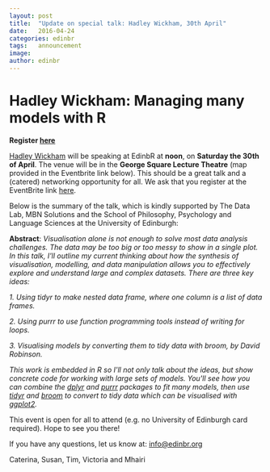 ```yaml
---
layout: post
title:  "Update on special talk: Hadley Wickham, 30th April"
date:   2016-04-24
categories: edinbr
tags:   announcement
image:
author: edinbr
---
```


# Hadley Wickham: Managing many models with R 

**Register [here](https://www.eventbrite.co.uk/e/edinbr-special-session-guest-hadley-wickham-tickets-24055271966)**

[Hadley Wickham](http://hadley.nz) will be speaking at EdinbR at **noon**, on **Saturday the 30th of April**. The venue will be in the **George Square Lecture Theatre** (map provided in the Eventbrite link below). This should be a great talk and a (catered) networking opportunity for all. We ask that you register at the EventBrite link [here](https://www.eventbrite.co.uk/e/edinbr-special-session-guest-hadley-wickham-tickets-24055271966). 

Below is the summary of the talk, which is kindly supported by The Data Lab, MBN Solutions and the School of Philosophy, Psychology and Language Sciences at the University of Edinburgh:


**Abstract**: *Visualisation alone is not enough to solve most data analysis challenges. The data may be too big or too messy to show in a single plot. In this talk, I'll outline my current thinking about how the synthesis of visualisation, modelling, and data manipulation allows you to effectively explore and understand large and complex datasets. There are three key ideas:* 

*1. Using tidyr to make nested data frame, where one column is a list of data frames.*

*2. Using purrr to use function programming tools instead of writing for loops.*

*3. Visualising models by converting them to tidy data with broom, by David Robinson.* 

*This work is embedded in R so I'll not only talk about the ideas, but show concrete code for working with large sets of models. You'll see how you can combine the [dplyr](https://cran.rstudio.com/web/packages/dplyr) and [purrr](https://cran.rstudio.com/web/packages/purrr) packages to fit many models, then use [tidyr](https://cran.rstudio.com/web/packages/tidyr) and [broom](https://cran.rstudio.com/web/packages/broom) to convert to tidy data which can be visualised with [ggplot2](http://cran.rstudio.com/web/packages/ggplot2).*


This event is open for all to attend (e.g. no University of Edinburgh card required). Hope to see you there!

If you have any questions, let us know at: [info@edinbr.org](mailto:info@edinbr.org)

Caterina, Susan, Tim, Victoria and Mhairi
